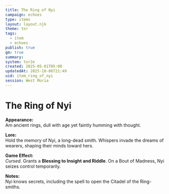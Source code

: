 ```yaml
---
title: The Ring of Nyi
campaign: echoes
type: items
layout: layout.njk
theme: tor
tags:
  - item
  - echoes
publish: true
gm: true
summary:
system: tor2e
created: 2025-05-01T05:00
updatedAt: 2025-10-06T21:49
uid: item_ring_of_nyi
session: West Moria
---
```


# The Ring of Nyi

**Appearance:**  
Am ancient rings, dull with age yet faintly humming with thought.

**Lore:**  
Hold the memory of Nyi, a long-dead smith. Whispers invade the dreams of wearers, shaping their minds toward hers.

**Game Effect:**  
*Cursed.* Grants a **Blessing to Insight and Riddle**. On a Bout of Madness, Nyi seizes control temporarily.

**Notes:**  
Nyi knows secrets, including the spell to open the Citadel of the Ring-smiths.

